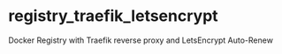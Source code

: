 # registry_traefik_letsencrypt
Docker Registry with Traefik reverse proxy and LetsEncrypt Auto-Renew
